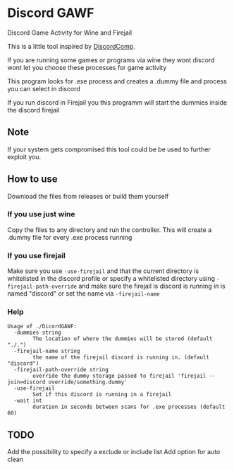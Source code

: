 # Discord GAWF

Discord Game Activity for Wine and Firejail

This is a little tool inspired by [DiscordComp](https://github.com/null-von-sushi/Discordcomp).

If you are running some games or programs via wine they wont discord wont let you choose these processes for game activity

This program looks for .exe process and creates a .dummy file and process you can select in discord

If you run discord in Firejail you this programm will start the dummies inside the discord firejail


## Note
If your system gets compromised this tool could be be used to further exploit you.

## How to use

Download the files from releases or build them yourself

### If you use just wine

Copy the files to any directory and run the controller.
This will create a .dummy file for every .exe process running

### If you use firejail
Make sure you use `-use-firejail` and that the current directory is whitelisted in the discord profile or
specify a whitelisted directory using `-firejail-path-override` and make sure the firejail is discord is running in is named "discord" or set the name via `-firejail-name`

### Help
```
Usage of ./DicordGAWF:
  -dummies string
        The location of where the dummies will be stored (default "./.")
  -firejail-name string
        the name of the firejail discord is running in. (default "discord")
  -firejail-path-override string
        override the dummy storage passed to firejail 'firejail --join=discord override/something.dummy'
  -use-firejail
        Set if this discord is running in a firejail
  -wait int
        duration in seconds between scans for .exe processes (default 60)
```

## TODO

Add the possibility to specify a exclude or include list
Add option for auto clean